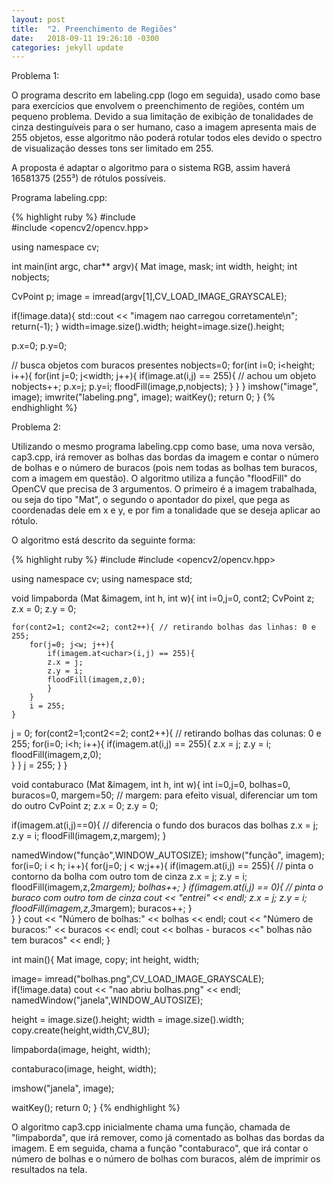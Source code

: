 ```yaml
---
layout: post
title:  "2. Preenchimento de Regiões"
date:   2018-09-11 19:26:10 -0300
categories: jekyll update
---
```

Problema 1:

O programa descrito em labeling.cpp (logo em seguida), usado como base para exercícios que envolvem o preenchimento de regiões, contém um pequeno problema. Devido a sua limitação de exibição de tonalidades de cinza destinguíveis para o ser humano, caso a imagem apresenta mais de 255 objetos, esse algoritmo não poderá rotular todos eles devido o spectro de visualização desses tons ser limitado em 255. 

A proposta é adaptar o algoritmo para o sistema RGB, assim haverá 16581375 (255³) de rótulos possíveis.

Programa labeling.cpp:

{% highlight ruby %} 
#include <iostream> 	
#include <opencv2/opencv.hpp>

using namespace cv;

int main(int argc, char** argv){
  Mat image, mask;
  int width, height;
  int nobjects;
  
  CvPoint p;
  image = imread(argv[1],CV_LOAD_IMAGE_GRAYSCALE);
  
  if(!image.data){
    std::cout << "imagem nao carregou corretamente\n";
    return(-1);
  }
  width=image.size().width;
  height=image.size().height;

  p.x=0;
  p.y=0;

  // busca objetos com buracos presentes
  nobjects=0;
  for(int i=0; i<height; i++){
    for(int j=0; j<width; j++){
      if(image.at<uchar>(i,j) == 255){
		// achou um objeto
		nobjects++;
		p.x=j;
		p.y=i;
		floodFill(image,p,nobjects);
	  }
	}
  }
  imshow("image", image);
  imwrite("labeling.png", image);
  waitKey();
  return 0;
}
{% endhighlight %}

Problema 2: 

Utilizando o mesmo programa labeling.cpp como base, uma nova versão, cap3.cpp, irá remover as bolhas das bordas da imagem e contar o número de bolhas e o número de buracos (pois nem todas as bolhas tem buracos, com a imagem em questão). O algoritmo utiliza a função "floodFill" do OpenCV que precisa de 3 argumentos. O primeiro é a imagem trabalhada, ou seja do tipo "Mat", o segundo o apontador do pixel, que pega as coordenadas dele em x e y, e por fim a tonalidade que se deseja aplicar ao rótulo.

O algoritmo está descrito da seguinte forma:

{% highlight ruby %}
#include <iostream>
#include <opencv2/opencv.hpp>

using namespace cv;
using namespace std;

void limpaborda (Mat &imagem, int h, int w){
int i=0,j=0, cont2;
CvPoint z;
z.x = 0;
z.y = 0;

	for(cont2=1; cont2<=2; cont2++){ // retirando bolhas das linhas: 0 e 255;
		for(j=0; j<w; j++){
			if(imagem.at<uchar>(i,j) == 255){
			z.x = j;
			z.y = i;
			floodFill(imagem,z,0);		
			}
		}
		i = 255;
	}
  j = 0;
	for(cont2=1;cont2<=2; cont2++){ // retirando bolhas das colunas: 0 e 255;
		for(i=0; i<h; i++){
			if(imagem.at<uchar>(i,j) == 255){
			z.x = j;
			z.y = i;
			floodFill(imagem,z,0);		
			}
		}
		j = 255;
	}
}

void contaburaco (Mat &imagem, int h, int w){
int i=0,j=0, bolhas=0, buracos=0, margem=50; // margem: para efeito visual, diferenciar um tom do outro
CvPoint z;
z.x = 0;
z.y = 0;

  if(imagem.at<uchar>(i,j)==0){ // diferencia o fundo dos buracos das bolhas
	z.x = j;
	z.y = i;
	floodFill(imagem,z,margem);
  }

  namedWindow("função",WINDOW_AUTOSIZE);
  imshow("função", imagem);
	for(i=0; i < h; i++){
		for(j=0; j < w;j++){
			if(imagem.at<uchar>(i,j) == 255){ // pinta o contorno da bolha com outro tom de cinza
			z.x = j;
			z.y = i;
			floodFill(imagem,z,2*margem);
			bolhas++;
			}
			if(imagem.at<uchar>(i,j) == 0){ // pinta o buraco com outro tom de cinza
			cout << "entrei" << endl;
			z.x = j;
			z.y = i;
			floodFill(imagem,z,3*margem);
			buracos++;
			}		
		}
	}
  cout << "Número de bolhas:" << bolhas << endl;
  cout << "Número de buracos:" << buracos << endl;
  cout << bolhas - buracos <<" bolhas não tem buracos" << endl;
}

int main(){
  Mat image, copy;
  int height, width;

  image= imread("bolhas.png",CV_LOAD_IMAGE_GRAYSCALE);
  if(!image.data)
    cout << "nao abriu bolhas.png" << endl;
  namedWindow("janela",WINDOW_AUTOSIZE);

  height = image.size().height;
  width = image.size().width;
  copy.create(height,width,CV_8U);

  limpaborda(image, height, width);

  contaburaco(image, height, width);

  imshow("janela", image); 
  
  waitKey();
  return 0;
}
{% endhighlight %}

O algoritmo cap3.cpp inicialmente chama uma função, chamada de "limpaborda", que irá remover, como já comentado as bolhas das bordas da imagem. E em seguida, chama a função "contaburaco", que irá contar o número de bolhas e o número de bolhas com buracos, além de imprimir os resultados na tela.

[jekyll-docs]: https://jekyllrb.com/docs/home
[jekyll-gh]:   https://github.com/jekyll/jekyll
[jekyll-talk]: https://talk.jekyllrb.com/
